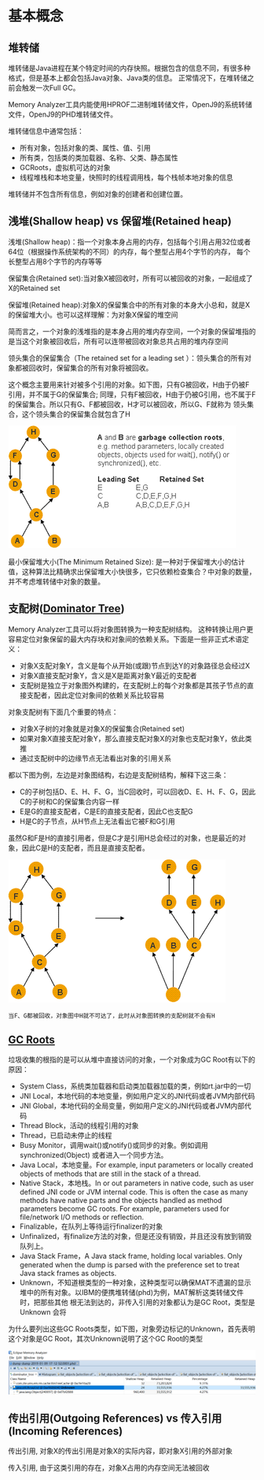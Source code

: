 # 基本概念

## 堆转储

堆转储是Java进程在某个特定时间的内存快照。根据包含的信息不同，有很多种格式，但是基本上都会包括Java对象、Java类的信息。
正常情况下，在堆转储之前会触发一次Full GC。

Memory Analyzer工具内能使用HPROF二进制堆转储文件，OpenJ9的系统转储文件，OpenJ9的PHD堆转储文件。

堆转储信息中通常包括：

* 所有对象，包括对象的类、属性、值、引用
* 所有类，包括类的类加载器、名称、父类、静态属性
* GCRoots，虚拟机可达的对象
* 线程堆栈和本地变量，快照时的线程调用栈，每个栈帧本地对象的信息

堆转储并不包含所有信息，例如对象的创建者和创建位置。

## 浅堆(Shallow heap) vs 保留堆(Retained heap)

浅堆(Shallow heap)：指一个对象本身占用的内存，包括每个引用占用32位或者64位（根据操作系统架构的不同）的内存，每个整型占用4个字节的内存，
每个长整型占用8个字节的内存等等

保留集合(Retained set):当对象X被回收时，所有可以被回收的对象，一起组成了X的Retained set

保留堆(Retained heap):对象X的保留集合中的所有对象的本身大小总和，就是X的保留堆大小。也可以这样理解：为对象X保留的堆空间

简而言之，一个对象的浅堆指的是本身占用的堆内存空间，一个对象的保留堆指的是当这个对象被回收后，所有可以连带被回收对象总共占用的堆内存空间

领头集合的保留集合（The retained set for a leading set ）：领头集合的所有对象都被回收时，保留集合的所有对象将被回收。

这个概念主要用来针对被多个引用的对象。如下图，只有G被回收，H由于仍被F引用，并不属于G的保留集合;
同理，只有F被回收，H由于仍被G引用，也不属于F的保留集合。所以只有G、F都被回收，H才可以被回收，所以G、F就称为
领头集合，这个领头集合的保留集合就包含了H

![Example object graph](./1.png)

最小保留堆大小(The Minimum Retained Size): 是一种对于保留堆大小的估计值，这种算法比精确求出保留堆大小快很多，它只依赖检查集合？中对象的数量，
并不考虑堆转储中对象的数量。

## 支配树([Dominator Tree](https://help.eclipse.org/2018-12/index.jsp?topic=/org.eclipse.mat.ui.help/welcome.html))

Memory Analyzer工具可以将对象图转换为一种支配树结构。
这种转换让用户更容易定位对象保留的最大内存块和对象间的依赖关系。下面是一些非正式术语定义：

* 对象X支配对象Y，含义是每个从开始(或跟)节点到达Y的对象路径总会经过X
* 对象X直接支配对象Y，含义是X是距离对象Y最近的支配者
* 支配树是独立于对象图外构建的，在支配树上的每个对象都是其孩子节点的直接支配者，因此定位对象间的依赖关系比较容易

对象支配树有下面几个重要的特点：
* 对象X子树的对象就是对象X的保留集合(Retained set)
* 如果对象X直接支配对象Y，那么直接支配对象X的对象也支配对象Y，依此类推
* 通过支配树中的边缘节点无法看出对象的引用关系

都以下图为例，左边是对象图结构，右边是支配树结构，解释下这三条：
* C的子树包括D、E、H、F、G，当C回收时，可以回收D、E、H、F、G，因此C的子树和C的保留集合内容一样
* E是G的直接支配者，C是E的直接支配者，因此C也支配G
* H是C的子节点，从H节点上无法看出它被F和G引用

虽然G和F是H的直接引用者，但是C才是引用H总会经过的对象，也是最近的对象，因此C是H的支配者，而且是直接支配者。

![Object graph transformed to dominator tree](./2.png)

    当F、G都被回收，对象图中H就不可达了，此时从对象图转换的支配树就不会有H


## [GC Roots](https://help.eclipse.org/2018-12/index.jsp?topic=/org.eclipse.mat.ui.help/welcome.html)

垃圾收集的根指的是可以从堆中直接访问的对象，一个对象成为GC Root有以下的原因：
* System Class，系统类加载器和启动类加载器加载的类，例如rt.jar中的一切
* JNI Local，本地代码的本地变量，例如用户定义的JNI代码或者JVM内部代码
* JNI Global，本地代码的全局变量，例如用户定义的JNI代码或者JVM内部代码
* Thread Block，活动的线程引用的对象
* Thread，已启动未停止的线程
* Busy Monitor，调用wait()或notify()或同步的对象。例如调用synchronized(Object) 或者进入一个同步方法。
* Java Local，本地变量。For example, input parameters or locally created objects of methods that are 
                  still in the stack of a thread.
* Native Stack，本地栈。In or out parameters in native code, such as user defined JNI code or JVM internal code. 
                   This is often the case as many methods have native parts and the objects handled as method 
                   parameters become GC roots. For example, parameters used for file/network I/O methods or reflection.
* Finalizable，在队列上等待运行finalizer的对象
* Unfinalized，有finalize方法的对象，但是还没有销毁，并且还没有放到销毁队列上。
* Java Stack Frame，A Java stack frame, holding local variables. Only generated when the dump is parsed with the preference set to treat Java stack frames as objects.
* Unknown，不知道根类型的一种对象，这种类型可以确保MAT不遗漏的显示堆中的所有对象。以IBM的便携堆转储(phd)为例，MAT解析这类转储文件时，把那些其他
根无法到达的，非传入引用的对象都认为是GC Root，类型是Unknown
会将

为什么要列出这些GC Roots类型，如下图，对象旁边标记的Unknown，首先表明这个对象是GC Root，其次Unknown说明了这个GC Root的类型

![GC Root=Unknown](./3.png)


## 传出引用(Outgoing References) vs 传入引用(Incoming References)

传出引用, 对象X的传出引用是对象X的实际内容，即对象X引用的外部对象

传入引用, 由于这类引用的存在，对象X占用的内存空间无法被回收


